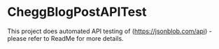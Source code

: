 # CheggBlogPostAPITest
This project does automated API testing of (https://jsonblob.com/api) - please refer to ReadMe for more details.
